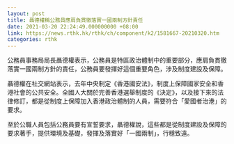 ```yaml
---
layout: post
title: 聶德權稱公務員應肩負貫徹落實一國兩制方針責任
date: 2021-03-20 22:24:49.000000000 +08:00
link: https://news.rthk.hk/rthk/ch/component/k2/1581667-20210320.htm
categories: rthk
---
```


公務員事務局局長聶德權表示，公務員是特區政治體制中的重要部分，應肩負貫徹落實一國兩制方針的責任，公務員要發揮好這個重要角色，涉及制度建設及保障。

聶德權在社交網站表示，去年中央制定《香港國安法》，制度上保障國家安全和香港社會的公共安全。全國人大關於完善香港選舉制度的《決定》，以及接下來的法律修訂，都是從制度上保障加入香港政治體制的人員，需要符合「愛國者治港」的要求。

至於公職人員包括公務員要有宣誓要求，聶德權說，這些都是從制度建設及保障的要求著手，提供環境及基礎，發揮及落實好「一國兩制」，行穩致遠。

